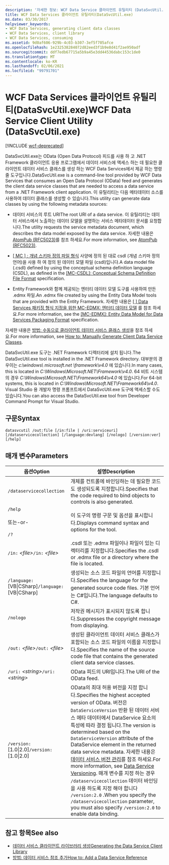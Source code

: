```yaml
---
description: '자세한 정보: WCF Data Service 클라이언트 유틸리티 (DataSvcUtil.exe)'
title: WCF Data Services 클라이언트 유틸리티(DataSvcUtil.exe)
ms.date: 03/30/2017
helpviewer_keywords:
- WCF Data Services, generating client data classes
- WCF Data Services, client library
- WCF Data Services, consuming
ms.assetid: 9d0af606-929b-4c03-b307-3ef5f705afce
ms.openlocfilehash: 1e232538284072d82eed3f1b9e8d41f2ae950adf
ms.sourcegitcommit: ddf7edb67715a5b9a45e3dd44536dabc153c1de0
ms.translationtype: MT
ms.contentlocale: ko-KR
ms.lasthandoff: 02/06/2021
ms.locfileid: "99791701"
---
```

# <a name="wcf-data-service-client-utility-datasvcutilexe"></a><span data-ttu-id="3b174-103">WCF Data Services 클라이언트 유틸리티(DataSvcUtil.exe)</span><span class="sxs-lookup"><span data-stu-id="3b174-103">WCF Data Service Client Utility (DataSvcUtil.exe)</span></span>

[!INCLUDE [wcf-deprecated](~/includes/wcf-deprecated.md)]

<span data-ttu-id="3b174-104">DataSvcUtil.exe는 OData (Open Data Protocol) 피드를 사용 하 고 .NET Framework 클라이언트 응용 프로그램에서 데이터 서비스에 액세스 하는 데 필요한 클라이언트 데이터 서비스 클래스를 생성 하는 WCF Data Services에서 제공 하는 명령줄 도구입니다.</span><span class="sxs-lookup"><span data-stu-id="3b174-104">DataSvcUtil.exe is a command-line tool provided by WCF Data Services that consumes an Open Data Protocol (OData) feed and generates the client data service classes that are needed to access a data service from a .NET Framework client application.</span></span> <span data-ttu-id="3b174-105">이 유틸리티는 다음 메타데이터 소스를 사용하여 데이터 클래스를 생성할 수 있습니다.</span><span class="sxs-lookup"><span data-stu-id="3b174-105">This utility can generate data classes by using the following metadata sources:</span></span>

- <span data-ttu-id="3b174-106">데이터 서비스의 루트 URI</span><span class="sxs-lookup"><span data-stu-id="3b174-106">The root URI of a data service.</span></span> <span data-ttu-id="3b174-107">이 유틸리티는 데이터 서비스에서 노출하는 데이터 모델을 설명하는 서비스 메타데이터 문서를 요청합니다.</span><span class="sxs-lookup"><span data-stu-id="3b174-107">The utility requests the service metadata document, which describes the data model exposed by the data service.</span></span> <span data-ttu-id="3b174-108">자세한 내용은 [AtomPub (RFC5023)](https://tools.ietf.org/html/rfc5023#section-8)를 참조 하세요.</span><span class="sxs-lookup"><span data-stu-id="3b174-108">For more information, see [AtomPub (RFC5023)](https://tools.ietf.org/html/rfc5023#section-8).</span></span>

- <span data-ttu-id="3b174-109">[ \[ MC \] : 개념 스키마 정의 파일 형식](/openspecs/windows_protocols/mc-csdl/c03ad8c3-e8b7-4306-af96-a9e52bb3df12) 사양에 정의 된 대로 csdl (개념 스키마 정의 언어)을 사용 하 여 정의 된 데이터 모델 파일 (csdl)입니다.</span><span class="sxs-lookup"><span data-stu-id="3b174-109">A data model file (.csdl) defined by using the conceptual schema definition language (CSDL), as defined in the [\[MC-CSDL\]: Conceptual Schema Definition File Format](/openspecs/windows_protocols/mc-csdl/c03ad8c3-e8b7-4306-af96-a9e52bb3df12) specification.</span></span>

- <span data-ttu-id="3b174-110">Entity Framework와 함께 제공되는 엔터티 데이터 모델 도구를 사용하여 만든 .edmx 파일.</span><span class="sxs-lookup"><span data-stu-id="3b174-110">An .edmx file created by using the Entity Data Model tools that are provided with the Entity Framework.</span></span> <span data-ttu-id="3b174-111">자세한 내용은 [ \[ \] Data Services 패키징 형식 지정을 위한 MC-EDMX: 엔터티 데이터 모델](/openspecs/windows_protocols/mc-edmx/5dff5e25-56a1-408b-9d44-bff6634c7d16) 를 참조 하세요.</span><span class="sxs-lookup"><span data-stu-id="3b174-111">For more information, see the [\[MC-EDMX\]: Entity Data Model for Data Services Packaging Format](/openspecs/windows_protocols/mc-edmx/5dff5e25-56a1-408b-9d44-bff6634c7d16) specification.</span></span>

<span data-ttu-id="3b174-112">자세한 내용은 [방법: 수동으로 클라이언트 데이터 서비스 클래스 생성](how-to-manually-generate-client-data-service-classes-wcf-data-services.md)을 참조 하세요.</span><span class="sxs-lookup"><span data-stu-id="3b174-112">For more information, see [How to: Manually Generate Client Data Service Classes](how-to-manually-generate-client-data-service-classes-wcf-data-services.md).</span></span>

<span data-ttu-id="3b174-113">DataSvcUtil.exe 도구는 .NET Framework 디렉터리에 설치 됩니다.</span><span class="sxs-lookup"><span data-stu-id="3b174-113">The DataSvcUtil.exe tool is installed in the .NET Framework directory.</span></span> <span data-ttu-id="3b174-114">대부분의 경우이는 *c:\windows\ microsoft.net \framework\v4.0* 에 있습니다.</span><span class="sxs-lookup"><span data-stu-id="3b174-114">In many cases, this is located in *C:\Windows\Microsoft.NET\Framework\v4.0*.</span></span> <span data-ttu-id="3b174-115">64 비트 시스템의 경우 *C:\Windows\Microsoft.NET\Framework64\v4.0* 에 있습니다.</span><span class="sxs-lookup"><span data-stu-id="3b174-115">For 64-bit systems, this is located in *C:\Windows\Microsoft.NET\Framework64\v4.0*.</span></span> <span data-ttu-id="3b174-116">Visual Studio 용 개발자 명령 프롬프트에서 DataSvcUtil.exe 도구에 액세스할 수도 있습니다.</span><span class="sxs-lookup"><span data-stu-id="3b174-116">You can also access the DataSvcUtil.exe tool from Developer Command Prompt for Visual Studio.</span></span>

## <a name="syntax"></a><span data-ttu-id="3b174-117">구문</span><span class="sxs-lookup"><span data-stu-id="3b174-117">Syntax</span></span>

```console
datasvcutil /out:file [/in:file | /uri:serviceuri] [/dataservicecollection] [/language:devlang] [/nologo] [/version:ver] [/help]
```

## <a name="parameters"></a><span data-ttu-id="3b174-118">매개 변수</span><span class="sxs-lookup"><span data-stu-id="3b174-118">Parameters</span></span>

|<span data-ttu-id="3b174-119">옵션</span><span class="sxs-lookup"><span data-stu-id="3b174-119">Option</span></span>|<span data-ttu-id="3b174-120">설명</span><span class="sxs-lookup"><span data-stu-id="3b174-120">Description</span></span>|
|------------|-----------------|
|`/dataservicecollection`|<span data-ttu-id="3b174-121">개체를 컨트롤에 바인딩하는 데 필요한 코드도 생성되도록 지정합니다.</span><span class="sxs-lookup"><span data-stu-id="3b174-121">Specifies that the code required to bind objects to controls is also generated.</span></span>|
|`/help`<br /><br /> <span data-ttu-id="3b174-122">또는</span><span class="sxs-lookup"><span data-stu-id="3b174-122">-or-</span></span><br /><br /> `/?`|<span data-ttu-id="3b174-123">이 도구의 명령 구문 및 옵션을 표시합니다.</span><span class="sxs-lookup"><span data-stu-id="3b174-123">Displays command syntax and options for the tool.</span></span>|
|<span data-ttu-id="3b174-124">`/in:` *\<file>*</span><span class="sxs-lookup"><span data-stu-id="3b174-124">`/in:` *\<file>*</span></span>|<span data-ttu-id="3b174-125">.csdl 또는 .edmx 파일이나 파일이 있는 디렉터리를 지정합니다.</span><span class="sxs-lookup"><span data-stu-id="3b174-125">Specifies the .csdl or .edmx file or a directory where the file is located.</span></span>|
|<span data-ttu-id="3b174-126">`/language:`[VB&#124;CSharp]</span><span class="sxs-lookup"><span data-stu-id="3b174-126">`/language:`[VB&#124;CSharp]</span></span>|<span data-ttu-id="3b174-127">생성되는 소스 코드 파일의 언어를 지정합니다.</span><span class="sxs-lookup"><span data-stu-id="3b174-127">Specifies the language for the generated source code files.</span></span> <span data-ttu-id="3b174-128">기본 언어는 C#입니다.</span><span class="sxs-lookup"><span data-stu-id="3b174-128">The language defaults to C#.</span></span>|
|`/nologo`|<span data-ttu-id="3b174-129">저작권 메시지가 표시되지 않도록 합니다.</span><span class="sxs-lookup"><span data-stu-id="3b174-129">Suppresses the copyright message from displaying.</span></span>|
|<span data-ttu-id="3b174-130">`/out:` *\<file>*</span><span class="sxs-lookup"><span data-stu-id="3b174-130">`/out:` *\<file>*</span></span>|<span data-ttu-id="3b174-131">생성된 클라이언트 데이터 서비스 클래스가 포함되는 소스 코드 파일의 이름을 지정합니다.</span><span class="sxs-lookup"><span data-stu-id="3b174-131">Specifies the name of the source code file that contains the generated client data service classes.</span></span>|
|<span data-ttu-id="3b174-132">`/uri:` *\<string>*</span><span class="sxs-lookup"><span data-stu-id="3b174-132">`/uri:` *\<string>*</span></span>|<span data-ttu-id="3b174-133">OData 피드의 URI입니다.</span><span class="sxs-lookup"><span data-stu-id="3b174-133">The URI of the OData feed.</span></span>|
|<span data-ttu-id="3b174-134">`/version:`[1.0&#124;2.0]</span><span class="sxs-lookup"><span data-stu-id="3b174-134">`/version:`[1.0&#124;2.0]</span></span>|<span data-ttu-id="3b174-135">OData의 최대 허용 버전을 지정 합니다.</span><span class="sxs-lookup"><span data-stu-id="3b174-135">Specifies the highest accepted version of OData.</span></span> <span data-ttu-id="3b174-136">버전은 `DataServiceVersion` 반환 된 데이터 서비스 메타 데이터에서 DataService 요소의 특성에 따라 결정 됩니다.</span><span class="sxs-lookup"><span data-stu-id="3b174-136">The version is determined based on the `DataServiceVersion` attribute of the DataService element in the returned data service metadata.</span></span> <span data-ttu-id="3b174-137">자세한 내용은 [데이터 서비스 버전 관리](data-service-versioning-wcf-data-services.md)를 참조 하세요.</span><span class="sxs-lookup"><span data-stu-id="3b174-137">For more information, see [Data Service Versioning](data-service-versioning-wcf-data-services.md).</span></span> <span data-ttu-id="3b174-138">매개 변수를 지정 하는 경우 `/dataservicecollection` 데이터 바인딩을 사용 하도록 지정 해야 합니다 `/version:2.0` .</span><span class="sxs-lookup"><span data-stu-id="3b174-138">When you specify the `/dataservicecollection` parameter, you must also specify `/version:2.0` to enable data binding.</span></span>|

## <a name="see-also"></a><span data-ttu-id="3b174-139">참고 항목</span><span class="sxs-lookup"><span data-stu-id="3b174-139">See also</span></span>

- [<span data-ttu-id="3b174-140">데이터 서비스 클라이언트 라이브러리 생성</span><span class="sxs-lookup"><span data-stu-id="3b174-140">Generating the Data Service Client Library</span></span>](generating-the-data-service-client-library-wcf-data-services.md)
- [<span data-ttu-id="3b174-141">방법: 데이터 서비스 참조 추가</span><span class="sxs-lookup"><span data-stu-id="3b174-141">How to: Add a Data Service Reference</span></span>](how-to-add-a-data-service-reference-wcf-data-services.md)
